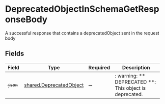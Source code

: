 # DeprecatedObjectInSchemaGetResponseBody

A successful response that contains a deprecatedObject sent in the request body


## Fields

| Field                                                              | Type                                                               | Required                                                           | Description                                                        |
| ------------------------------------------------------------------ | ------------------------------------------------------------------ | ------------------------------------------------------------------ | ------------------------------------------------------------------ |
| ~~`json`~~                                                         | [shared.DeprecatedObject](../../models/shared/deprecatedobject.md) | :heavy_minus_sign:                                                 | : warning: ** DEPRECATED **: This object is deprecated.            |